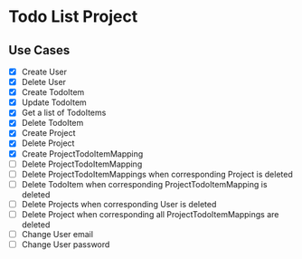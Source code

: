 # Todo List Project

## Use Cases

- [x] Create User
- [x] Delete User
- [x] Create TodoItem
- [x] Update TodoItem
- [x] Get a list of TodoItems
- [x] Delete TodoItem
- [x] Create Project
- [x] Delete Project
- [x] Create ProjectTodoItemMapping
- [ ] Delete ProjectTodoItemMapping
- [ ] Delete ProjectTodoItemMappings when corresponding Project is deleted
- [ ] Delete TodoItem when corresponding ProjectTodoItemMapping is deleted
- [ ] Delete Projects when corresponding User is deleted
- [ ] Delete Project when corresponding all ProjectTodoItemMappings are deleted
- [ ] Change User email
- [ ] Change User password
